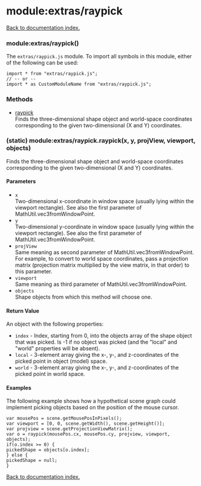 # module:extras/raypick

[Back to documentation index.](index.md)

<a name='extras_raypick'></a>
### module:extras/raypick()

The <code>extras/raypick.js</code> module.
To import all symbols in this module, either of the following can be used:

    import * from "extras/raypick.js";
    // -- or --
    import * as CustomModuleName from "extras/raypick.js";

### Methods

* [raypick](#extras_raypick.raypick)<br>Finds the three-dimensional shape object and world-space coordinates
corresponding to the given two-dimensional (X and Y) coordinates.

<a name='extras_raypick.raypick'></a>
### (static) module:extras/raypick.raypick(x, y, projView, viewport, objects)

Finds the three-dimensional shape object and world-space coordinates
corresponding to the given two-dimensional (X and Y) coordinates.

#### Parameters

* `x`<br>Two-dimensional x-coordinate in window space (usually lying within the viewport rectangle). See also the first parameter of MathUtil.vec3fromWindowPoint.
* `y`<br>Two-dimensional y-coordinate in window space (usually lying within the viewport rectangle). See also the first parameter of MathUtil.vec3fromWindowPoint.
* `projView`<br>Same meaning as second parameter of MathUtil.vec3fromWindowPoint. For example, to convert to world space coordinates, pass a projection matrix (projection matrix multiplied by the view matrix, in that order) to this parameter.
* `viewport`<br>Same meaning as third parameter of MathUtil.vec3fromWindowPoint.
* `objects`<br>Shape objects from which this method will choose one.

#### Return Value

An object with the following properties:<ul>
<li><code>index</code> - Index, starting from 0, into the objects array
of the shape object that was picked. Is -1 if no object was picked
(and the "local" and "world" properties will be absent).
<li><code>local</code> - 3-element array giving the x-, y-, and z-coordinates of the picked point in object (model) space.
<li><code>world</code> - 3-element array giving the x-, y-, and z-coordinates of the picked point in world space.</ul>

#### Examples

The following example shows how a hypothetical scene graph could implement picking objects based on the position of the mouse cursor.

    var mousePos = scene.getMousePosInPixels();
    var viewport = [0, 0, scene.getWidth(), scene.getHeight()];
    var projview = scene.getProjectionViewMatrix();
    var o = raypick(mousePos.cx, mousePos.cy, projview, viewport, objects);
    if(o.index >= 0) {
    pickedShape = objects[o.index];
    } else {
    pickedShape = null;
    }

[Back to documentation index.](index.md)
